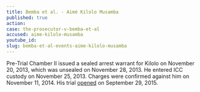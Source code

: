 ```yaml
---
title: Bemba et al. - Aimé Kilolo Musamba
published: true
action:
case: the-prosecutor-v-bemba-et-al
accused: aime-kilolo-musamba
youtube_id:
slug: bemba-et-al-events-aime-kilolo-musamba
---
```



Pre-Trial Chamber II issued a sealed arrest warrant for Kilolo on November 20, 2013, which was unsealed on November 28, 2013. He entered ICC custody on November 25, 2013. Charges were confirmed against him on November 11, 2014. His trial [opened](https://www.icc-cpi.int/en_menus/icc/press%20and%20media/press%20releases/Pages/pr1155.aspx) on September 29, 2015.